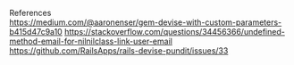 References<br>
https://medium.com/@aaronenser/gem-devise-with-custom-parameters-b415d47c9a10
https://stackoverflow.com/questions/34456366/undefined-method-email-for-nilnilclass-link-user-email
https://github.com/RailsApps/rails-devise-pundit/issues/33

